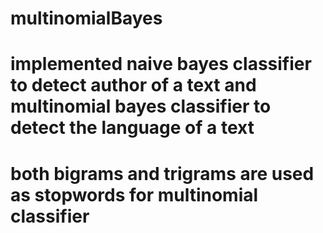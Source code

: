 # multinomialBayes

# implemented naive bayes classifier to detect author of a text and multinomial bayes classifier to detect the language of a text
# both bigrams and trigrams are used as stopwords for multinomial classifier

